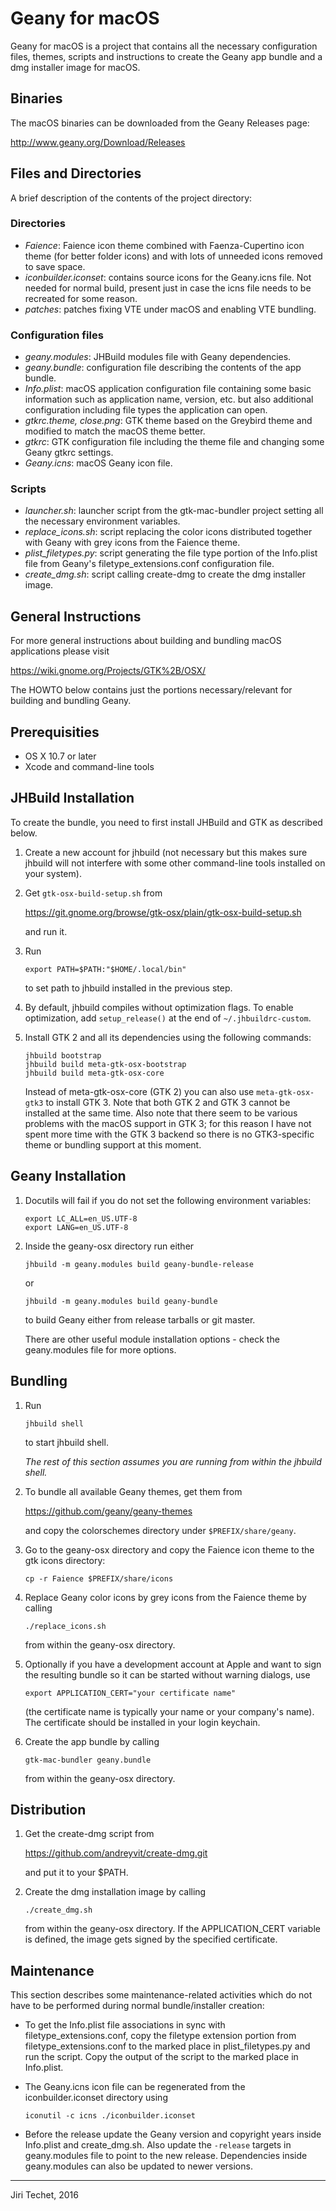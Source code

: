 Geany for macOS
===============
Geany for macOS is a project that contains all the necessary configuration
files, themes, scripts and instructions to create the Geany app bundle and 
a dmg installer image for macOS.

Binaries
--------
The macOS binaries can be downloaded from the Geany Releases page:

<http://www.geany.org/Download/Releases>

Files and Directories
---------------------
A brief description of the contents of the project directory:

### Directories
*	*Faience*: Faience icon theme combined with Faenza-Cupertino 
	icon theme (for better folder icons) and with lots of unneeded icons
	removed to save space.
*	*iconbuilder.iconset*: contains source icons for the Geany.icns
	file. Not needed for normal build, present just in case the icns file
	needs to be recreated for some reason.
*	*patches*: patches fixing VTE under macOS and enabling VTE bundling. 

### Configuration files
*	*geany.modules*: JHBuild modules file with Geany dependencies.
*	*geany.bundle*: configuration file describing the contents of the
	app bundle.
*	*Info.plist*: macOS application configuration file containing some basic
	information such as application name, version, etc. but also additional
	configuration including file types the application can open.
*	*gtkrc.theme, close.png*: GTK theme based on the Greybird theme and 
	modified to match the macOS theme better.
*	*gtkrc*: GTK configuration file including the theme file and changing
	some Geany gtkrc settings.
*	*Geany.icns*: macOS Geany icon file.

### Scripts
*	*launcher.sh*: launcher script from the gtk-mac-bundler project setting
	all the necessary environment variables.
*	*replace_icons.sh*: script replacing the color icons distributed together
	with Geany with grey icons from the Faience theme.
*	*plist_filetypes.py*: script generating the file type portion of the
	Info.plist file from Geany's filetype_extensions.conf configuration
	file.
*	*create_dmg.sh*: script calling create-dmg to create the dmg installer
	image. 

General Instructions
--------------------
For more general instructions about building and bundling macOS applications
please visit

<https://wiki.gnome.org/Projects/GTK%2B/OSX/>

The HOWTO below contains just the portions necessary/relevant for
building and bundling Geany.

Prerequisities
--------------
*	OS X 10.7 or later
*	Xcode and command-line tools

JHBuild Installation
--------------------
To create the bundle, you need to first install JHBuild and GTK as described below.

1.	Create a new account for jhbuild (not necessary but this makes sure
	jhbuild will not interfere with some other command-line tools installed
	on your system).

2.	Get `gtk-osx-build-setup.sh` from

	<https://git.gnome.org/browse/gtk-osx/plain/gtk-osx-build-setup.sh>

	and run it.

3.	Run

	```
	export PATH=$PATH:"$HOME/.local/bin"
	```

	to set path to jhbuild installed in the previous step.

4.	By default, jhbuild compiles without optimization flags. To enable
	optimization, add `setup_release()` at the end of `~/.jhbuildrc-custom`.

5.	Install GTK 2 and all its dependencies using the following commands:

	```
	jhbuild bootstrap
	jhbuild build meta-gtk-osx-bootstrap
	jhbuild build meta-gtk-osx-core 
	```

	Instead of meta-gtk-osx-core (GTK 2) you can also use `meta-gtk-osx-gtk3` to
	install GTK 3. Note that both GTK 2 and GTK 3 cannot be installed at the 
	same time. Also note that there seem to be various problems with the macOS 
	support in GTK 3; for this reason I have not spent more time with the GTK 3 
	backend so there is no GTK3-specific theme or bundling support at this 
	moment.

Geany Installation
------------------
1.	Docutils will fail if you do not set the following environment variables:

	```
	export LC_ALL=en_US.UTF-8
	export LANG=en_US.UTF-8
	```

2.	Inside the geany-osx directory run either 

	```
	jhbuild -m geany.modules build geany-bundle-release
	```

	or

	```
	jhbuild -m geany.modules build geany-bundle
	```

	to build Geany either from release tarballs or git master.

	There are other useful module installation options - check the geany.modules
	file for more options.

Bundling
--------
1.	Run

	```
	jhbuild shell
	```

	to start jhbuild shell. 

	*The rest of this section assumes you are running from within the jhbuild shell.*

2.	To bundle all available Geany themes, get them from

	<https://github.com/geany/geany-themes>

	and copy the colorschemes directory under `$PREFIX/share/geany`.

3.	Go to the geany-osx directory and copy the Faience icon theme to the 
	gtk icons directory:

	```
	cp -r Faience $PREFIX/share/icons
	```

4.	Replace Geany color icons by grey icons from the Faience theme by calling

	```
	./replace_icons.sh
	```

	from within the geany-osx directory.

5.	Optionally if you have a development account at Apple and want to sign the
	resulting bundle so it can be started without warning dialogs, use

	```
	export APPLICATION_CERT="your certificate name"
	```

	(the certificate name is typically your name or your company's name). The
	certificate should be installed in your login keychain.

6.	Create the app bundle by calling

	```
	gtk-mac-bundler geany.bundle
	```

	from within the geany-osx directory.

Distribution
------------
1.	Get the create-dmg script from

	<https://github.com/andreyvit/create-dmg.git>

	and put it to your $PATH.

2.	Create the dmg installation image by calling
	
	```
	./create_dmg.sh
	```

	from within the geany-osx directory. If the APPLICATION_CERT variable is
	defined, the image gets signed by the specified certificate.

Maintenance
-----------
This section describes some maintenance-related activities which do not
have to be performed during normal bundle/installer creation:

*	To get the Info.plist file associations in sync with 
	filetype_extensions.conf, copy the filetype extension portion from
	filetype_extensions.conf to the marked place in plist_filetypes.py
	and run the script. Copy the output of the script to the marked
	place in Info.plist.

*	The Geany.icns icon file can be regenerated from the iconbuilder.iconset
	directory using

	```
	iconutil -c icns ./iconbuilder.iconset
	```

*	Before the release update the Geany version and copyright years inside
	Info.plist and create_dmg.sh. Also update the `-release` targets in
	geany.modules file to point to the new release. Dependencies inside
	geany.modules can also be updated to newer versions.

---

Jiri Techet, 2016
